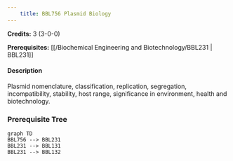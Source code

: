 ```yaml
---
    title: BBL756 Plasmid Biology
---
```

**Credits:** 3 (3-0-0)



**Prerequisites:** [[/Biochemical Engineering and Biotechnology/BBL231 | BBL231]]

#### Description 
Plasmid nomenclature, classification, replication, segregation, incompatibility, stability, host range, significance in environment, health and biotechnology.

### Prerequisite Tree

```mermaid
graph TD
BBL756 --> BBL231
BBL231 --> BBL131
BBL231 --> BBL132
```